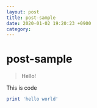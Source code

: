 ```yaml
---
layout: post
title: post-sample
date: 2020-01-02 19:20:23 +0900
category: 
---
```

# post-sample
> Hello!

This is code
```ruby
print 'hello world'
```
